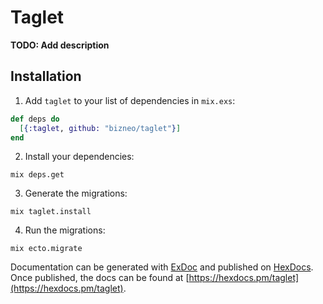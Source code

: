 # Taglet

**TODO: Add description**

## Installation

  1. Add `taglet` to your list of dependencies in `mix.exs`:

  ```elixir
  def deps do
    [{:taglet, github: "bizneo/taglet"}]
  end
  ```

  2. Install your dependencies:

  ```mix deps.get```

  3. Generate the migrations:

  ```mix taglet.install```

  4. Run the migrations:

  ```mix ecto.migrate```


Documentation can be generated with [ExDoc](https://github.com/elixir-lang/ex_doc)
and published on [HexDocs](https://hexdocs.pm). Once published, the docs can
be found at [https://hexdocs.pm/taglet](https://hexdocs.pm/taglet).

